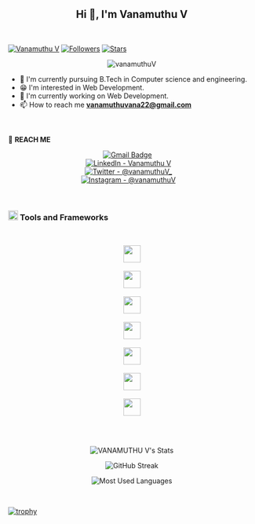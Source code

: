 <h2 align="center">Hi 👋, I'm Vanamuthu V</h2> <br>

[![Vanamuthu V](https://img.shields.io/badge/vanamuthuV-blue)](#)  [![Followers](https://img.shields.io/github/followers/vanamuthuV)](#)  [![Stars](https://img.shields.io/github/stars/vanamuthuV?label=Profile%20Stars&logo=Profile%20stars&logoColor=b)](#) 


<p align="center"> <img src="https://komarev.com/ghpvc/?username=vanamuthuV&label=Profile%20views&color=0e75b6&style=flat" alt="vanamuthuV" /> </p>

- 📘 I'm currently pursuing B.Tech in Computer science and engineering.
- 😁 I'm interested in Web Development.
- 🙌 I'm currently working on Web Development.
- 📫 How to reach me **vanamuthuvana22@gmail.com**

<br><br>🤙 **REACH ME**<br>
<div align="center">
  
  [![Gmail Badge](https://img.shields.io/badge/Gmail-D14836?style=for-the-badge&logo=gmail&logoColor=white)](mailto:vanamuthuvana22@gmail.com) &emsp;<br>
  [![LinkedIn - Vanamuthu V](https://img.shields.io/badge/LinkedIn-0077B5?style=for-the-badge&logo=linkedin&logoColor=white)](https://www.linkedin.com/in/vanamuthuv)&emsp;<br>
[![Twitter - @vanamuthuV_](https://img.shields.io/badge/Twitter-1DA1F2?style=for-the-badge&logo=twitter&logoColor=white)](https://x.com/VanamuthuV)&emsp;<br>
[![Instagram - @vanamuthuV](https://img.shields.io/badge/Instagram-E4405F?style=for-the-badge&logo=instagram&logoColor=white )](https://www.instagram.com/_rajpiratz_/)&emsp;<br>

</div>
<br>

### <img src="https://raw.githubusercontent.com/alexnaiman/alexnaiman/master/resources/pickaxe.png" width="20px" />  Tools and Frameworks
<br/>
<p align="center">
      <img src="https://raw.githubusercontent.com/alexnaiman/alexnaiman/master/resources/dev/css3.svg" height="35px" align="center" style="vertical-align:top margin:6px 4px" /><br><br>
        <img src="https://raw.githubusercontent.com/alexnaiman/alexnaiman/master/resources/dev/html.svg" height="35px" align="center" style="vertical-align:top margin:6px 4px" /><br><br>
         <img src="https://raw.githubusercontent.com/alexnaiman/alexnaiman/master/resources/dev/java.svg" height="35px" align="center" style="vertical-align:top margin:6px 4px" /><br><br>
          <img src="https://raw.githubusercontent.com/alexnaiman/alexnaiman/master/resources/dev/js.svg" height="35px" align="center" style="vertical-align:top margin:6px 4px" /><br/><br>
            <img src="https://raw.githubusercontent.com/alexnaiman/alexnaiman/master/resources/dev/nodejs.svg" height="35px" align="center" style="vertical-align:top margin:6px 4px" /><br><br>
             <img src="https://raw.githubusercontent.com/alexnaiman/alexnaiman/master/resources/dev/react.svg" height="35px" align="center" style="vertical-align:top margin:6px 4px"/><br/><br>
             <img src="https://raw.githubusercontent.com/alexnaiman/alexnaiman/master/resources/dev/visualstudio_code.svg" height="35px" align="center" style="vertical-align:top margin:6px 4px"/><br><br>
</p>
<br>

<div align="center">

![VANAMUTHU V's Stats](https://github-readme-stats.vercel.app/api?username=vanamuthuV&show_icons=true&locale=en&theme=algolia&border_radius=20)

![GitHub Streak](https://streak-stats.demolab.com?user=vanamuthuV&count_private=true&theme=algolia&border_radius=20)

![Most Used Languages](https://github-readme-stats.vercel.app/api/top-langs/?username=vanamuthuV&layout=compact&show_icons=true&theme=algolia&border_radius=20)
</div>
<br>

[![trophy](https://github-profile-trophy.vercel.app/?username=vanamuthuV&margin-w=8)](https://github.com/ryo-ma/github-profile-trophy)
